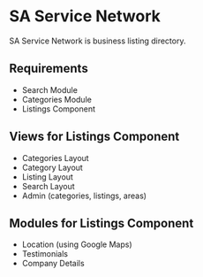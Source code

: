 # SA Service Network

SA Service Network is business listing directory. 

## Requirements
- Search Module
- Categories Module
- Listings Component

## Views for Listings Component
- Categories Layout
- Category Layout
- Listing Layout
- Search Layout
- Admin (categories, listings, areas)

## Modules for Listings Component
- Location (using Google Maps)
- Testimonials
- Company Details